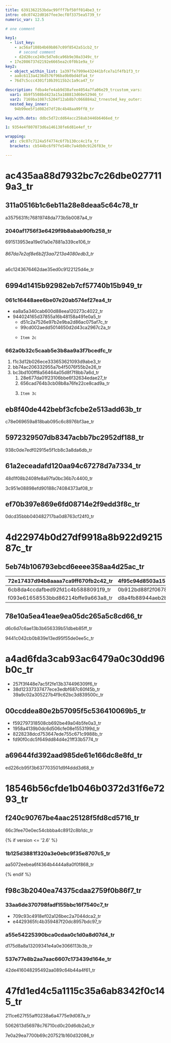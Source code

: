 ```yaml
---
title: 6391362253bdac99fff7bf50ff014be3_tr
intro: e8c07422d0167fee3ecf8f3375ea5739_tr
numeric_var: 12.5

# one comment

key1:
  - list_key:
    - ac56af108b4b69b867c09f8542a51cb2_tr
      # second comment
    - d2d20cce249c5d7e8ca96b9e30a3349c_tr
  - 17e2086737d2192e6665ea2c0f0b1e9a_tr
key2:
  - object_within_list: 1a397fe7999e432441bfce7a1f4fb1f3_tr
  - aa8c6113a4236d576f96ba9b0bd4dfa4_tr
  - 76d7c5ccc4301f10b39115b2c1a9ca47_tr

description: fdba4efe4ab9d38afee4054a7fa06e29_trcustom_vars:
  var1: 8b9f5508bd423a15a188813d60e52946_tr
  var2: 7169ba1087c5204f12ab8b7c066884a2_trnested_key_outer:
  nested_key_inner:
    94b99ee5f1d082d7df28c4b48aa99ff8_tr

key.with.dots: ddbc5d72cdd64acc258ab3446b6466ed_tr

1: 9354e4f807073d6a146138fe6d81e4ef_tr

wrapping:
  at: c9c07c7124a5f4774c6f7b130cc4c1fa_tr
  brackets: cb544bc6f97fe540c7a4db0c9126f83e_tr

---
```


# ac435aa88d7932bc7c26dbe0277119a3_tr

## 311a0516b1c6eb11a28e8deaa5c64c78_tr

a3575631fc76819748da773b5b0087a4_tr

### 2040af1756f3e6429f9b8abab90fb258_tr

691513953ea19e01a0e7881a339ce106_tr

###### 867da7e2af8e6b2f3aa7213a4080edb3_tr

a6c1243676462dae35ed0c9122125d4e_tr


## 6994d1415b92982eb7cf57740b15b949_tr

### 061c16448aee6be07e20ab574ef27ea4_tr

* ea8a5a340cab600d88eea120273c4022_tr
* 944024165d37855a16b48158a491e0a5_tr
  * d51c2a7526e97b2e9ba2d86ac075af7c_tr
  * 99cd002aedd5014650d2d43ca2967c2a_tr
  * ```
    Item 2c
    ```

### 662a0b32c5caab5e3b8aa9a3f7bcedfc_tr

1. f1c3d12b026ece333653621093d9abe3_tr
1. bb74ac206332955a7b4f5076f55b2e26_tr
1. bc3bd100ff8a56464a05d8f7f8bb7a6d_tr
   1. 28e677da01f23106bbe6f32634edae27_tr
   1. 656cad764b3cb08b8a76fe22ce8cad9a_tr
   1. ```
      Item 3c
      ```


## eb8f40de442bebf3cfcbe2e513add63b_tr

c78e069659a818bab095c6c8976bf3ae_tr


## 5972329507db8347acbb7bc2952df188_tr

938c0de7edf02915e5f1cb8c3a8da6db_tr


## 61a2eceadafd120aa94c67278d7a7334_tr

48d1f08b2408fe8a97fa0bc36b7c4400_tr

3c951e08898efd90188c74084373af08_tr


## ef70b397e869e6fd08714e2f9edd3f8c_tr

0dcd35bbb040482717ba0d8763cf24f0_tr


# 4d22974b0d27df9918a8b922d921587c_tr

## 5eb74b106793ebcd6eeee358aa4d25ac_tr

72e17437d94b8aaaa7ca9ff670fb2c42_tr | 4f95c94d8503a15557174036f4f7947a_tr
------------ | -------------
6cb8da4ccdafbed92fd1c4b5888091f9_tr | 0b912bd88f2f0678a52616328ed01a63_tr
f093e61658553bbd86214bffe9a663a8_tr | d8a4fb88944aeb2b305e4e94e9d18283_tr


## 78e10a5ea41eae9ea05dc265a5c8cd66_tr

d6c6d7c6ae13b3b656339b51dbeb85ff_tr

9441c042cb0b839e13ed95f55de0ee5c_tr


# a4ad6fda3cab93ac6479a0c30dd96b0c_tr
- 257f3f448e7ac5f2fe13b374496309f6_tr
- 38d12337337477ece3edbf687c60f45b_tr
39a9c02a305227b4f9c62bc3d839500c_tr


## 00ccddea80e2b57095f5c536410069b5_tr

- f592797318508cb692be49a04b5fe0a3_tr
- 1958a4139b0dc6d506cfe08e1553199d_tr
- 8228238dcd753647ede755c671c9988b_tr
- fd90f0cdc5f649dd84d4e21ff33b5774_tr


## a69644fd392aad985de61e166dc8e8fd_tr

ed226cb95f3b637703501d9f4ddd3d68_tr


# 18546b56cfde1b046b0372d31f6e7293_tr

## f240c90767be4aac25128f5fd8cd5716_tr

66c3fee70e0ec54cbbba4c8912c8b1dc_tr

{% if version <= '2.6' %}

### 1b125d3881f320a3e0ebc9f35e8707c5_tr

aa5072eebea6f4364b4444a8a0f0f868_tr

{% endif %}


## f98c3b2040ea74375cdaa2759f0b86f7_tr

### 33aa6de370798fadf155bbc16f7540c7_tr

- 709c93c4918ef02a126bec2a7044dca2_tr
- e4429365fc4b359487f20dc8957bdc97_tr

### a55e54225390bca0cdaa0c1d0a8d07d4_tr

d175d8a8a13209341e4a0e3066113b3b_tr

### 537e77e8b2aa7aac6607c173439d164e_tr

42de416048295492aa089c64b44a4f61_tr

[1]: http://example.com/
[c20f2c418bdcd3361f55a9da99810fe1_tr]: http://example.com/
"[c8e2e649deb2b744127c5fef84f14f46_tr]: http://example.com/"


# 47fd1ed4c5a1115c35a6ab8342f0c145_tr
211ce627f55aff0238a6a4775e9d087a_tr

5062613d56978c76710cd0c20d6db2a0_tr

7e0a29ea7700b69c207521b160d32086_tr

